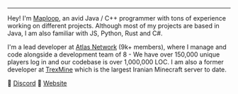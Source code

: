 
---

Hey! I'm [Maploop](https://github.com/Maploop), an avid Java / C++ programmer with tons of experience working on different projects. Although most of my projects are based in Java, I am also familiar with JS, Python, Rust and C#.

I'm a lead developer at [Atlas Network](https://discord.gg/paper) (9k+ members), where I manage and code alongside a development team of 8 - We have over 150,000 unique players log in and our codebase is over 1,000,000 LOC. I am also a former developer at [TrexMine](https://trexmine.com) which is the largest Iranian Minecraft server to date.

💖 [Discord](https://discord.gg/paper)
🔗 [Website](https://maploop.github.io)
